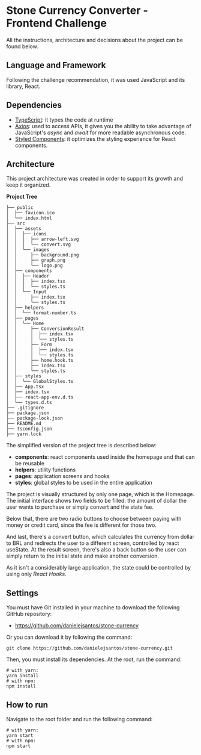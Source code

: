 # Stone Currency Converter - Frontend Challenge

All the instructions, architecture and decisions about the project can be found below.

## Language and Framework

Following the challenge recommendation, it was used JavaScript and its library, React.

## Dependencies

- [TypeScript](https://www.typescriptlang.org/): it types the code at runtime
- [Axios](https://github.com/axios/axios): used to access APIs, it gives you the ability to take advantage of JavaScript's _async_ and _await_ for more readable asynchronous code.
- [Styled Components](https://styled-components.com/): it optimizes the styling experience for React components.

## Architecture

This project architecture was created in order to support its growth and keep it organized.

**Project Tree**

```
├── public
│  ├── favicon.ico
│  └── index.html
├── src
│  ├── assets
│  │  ├── icons
│  │  │  ├── arrow-left.svg
│  │  │  └── convert.svg
│  │  └── images
│  │     ├── background.png
│  │     ├── graph.png
│  │     └── logo.png
│  ├── components
│  │  ├── Header
│  │  │  ├── index.tsx
│  │  │  └── styles.ts
│  │  └── Input
│  │     ├── index.tsx
│  │     └── styles.ts
│  ├── helpers
│  │  └── format-number.ts
│  ├── pages
│  │  └── Home
│  │     ├── ConversionResult
│  │     │  ├── index.tsx
│  │     │  └── styles.ts
│  │     ├── Form
│  │     │  ├── index.tsx
│  │     │  └── styles.ts
│  │     ├── home.hook.ts
│  │     ├── index.tsx
│  │     └── styles.ts
│  ├── styles
│  │  └── GlobalStyles.ts
│  ├── App.tsx
│  ├── index.tsx
│  ├── react-app-env.d.ts
│  └── types.d.ts
├── .gitignore
├── package.json
├── package-lock.json
├── README.md
├── tsconfig.json
├── yarn.lock
```

The simplified version of the project tree is described below:

- **components**: react components used inside the homepage and that can be reusable
- **helpers**: utility functions
- **pages**: application screens and hooks
- **styles**: global styles to be used in the entire application

The project is visually structured by only one page, which is the Homepage. The initial interface shows two fields to be filled: the amount of dollar the user wants to purchase or simply convert and the state fee.

Below that, there are two radio buttons to choose between paying with money or credit card, since the fee is different for those two.

And last, there's a convert button, which calculates the currency from dollar to BRL and redirects the user to a different screen, controlled by react useState. At the result screen, there's also a back button so the user can simply return to the initial state and make another conversion.

As it isn't a considerably large application, the state could be controlled by using only _React Hooks_.

## Settings

You must have Git installed in your machine to download the following GitHub repository:

- https://github.com/danielejsantos/stone-currency

Or you can download it by following the command:

`git clone https://github.com/danielejsantos/stone-currency.git`

Then, you must install its dependencies. At the root, run the command:

```
# with yarn:
yarn install
# with npm:
npm install
```

## How to run

Navigate to the root folder and run the following command:

```
# with yarn:
yarn start
# with npm:
npm start
```
